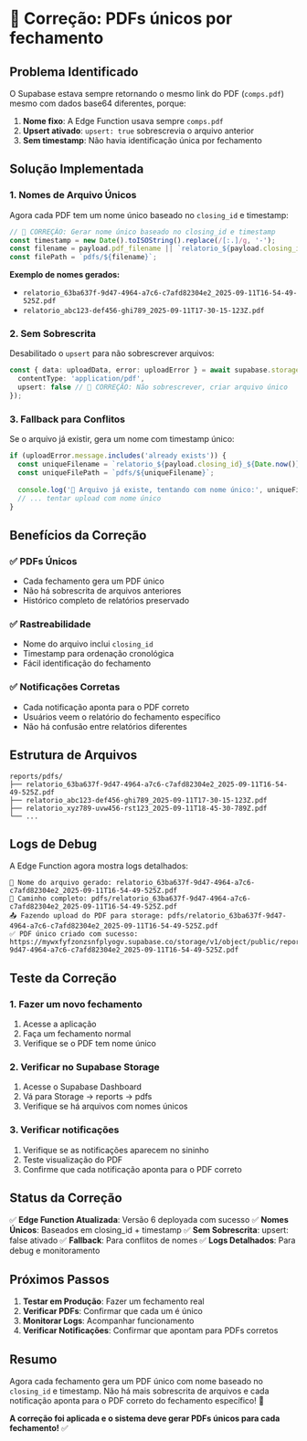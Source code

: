 # 🔧 Correção: PDFs únicos por fechamento

## Problema Identificado

O Supabase estava sempre retornando o mesmo link do PDF (`comps.pdf`) mesmo com dados base64 diferentes, porque:

1. **Nome fixo**: A Edge Function usava sempre `comps.pdf`
2. **Upsert ativado**: `upsert: true` sobrescrevia o arquivo anterior
3. **Sem timestamp**: Não havia identificação única por fechamento

## Solução Implementada

### **1. Nomes de Arquivo Únicos**

Agora cada PDF tem um nome único baseado no `closing_id` e timestamp:

```typescript
// 🔧 CORREÇÃO: Gerar nome único baseado no closing_id e timestamp
const timestamp = new Date().toISOString().replace(/[:.]/g, '-');
const filename = payload.pdf_filename || `relatorio_${payload.closing_id}_${timestamp}.pdf`;
const filePath = `pdfs/${filename}`;
```

**Exemplo de nomes gerados:**
- `relatorio_63ba637f-9d47-4964-a7c6-c7afd82304e2_2025-09-11T16-54-49-525Z.pdf`
- `relatorio_abc123-def456-ghi789_2025-09-11T17-30-15-123Z.pdf`

### **2. Sem Sobrescrita**

Desabilitado o `upsert` para não sobrescrever arquivos:

```typescript
const { data: uploadData, error: uploadError } = await supabase.storage.from('reports').upload(filePath, pdfBuffer, {
  contentType: 'application/pdf',
  upsert: false // 🔧 CORREÇÃO: Não sobrescrever, criar arquivo único
});
```

### **3. Fallback para Conflitos**

Se o arquivo já existir, gera um nome com timestamp único:

```typescript
if (uploadError.message.includes('already exists')) {
  const uniqueFilename = `relatorio_${payload.closing_id}_${Date.now()}.pdf`;
  const uniqueFilePath = `pdfs/${uniqueFilename}`;
  
  console.log('🔄 Arquivo já existe, tentando com nome único:', uniqueFilename);
  // ... tentar upload com nome único
}
```

## Benefícios da Correção

### **✅ PDFs Únicos**
- Cada fechamento gera um PDF único
- Não há sobrescrita de arquivos anteriores
- Histórico completo de relatórios preservado

### **✅ Rastreabilidade**
- Nome do arquivo inclui `closing_id`
- Timestamp para ordenação cronológica
- Fácil identificação do fechamento

### **✅ Notificações Corretas**
- Cada notificação aponta para o PDF correto
- Usuários veem o relatório do fechamento específico
- Não há confusão entre relatórios diferentes

## Estrutura de Arquivos

```
reports/pdfs/
├── relatorio_63ba637f-9d47-4964-a7c6-c7afd82304e2_2025-09-11T16-54-49-525Z.pdf
├── relatorio_abc123-def456-ghi789_2025-09-11T17-30-15-123Z.pdf
├── relatorio_xyz789-uvw456-rst123_2025-09-11T18-45-30-789Z.pdf
└── ...
```

## Logs de Debug

A Edge Function agora mostra logs detalhados:

```
📁 Nome do arquivo gerado: relatorio_63ba637f-9d47-4964-a7c6-c7afd82304e2_2025-09-11T16-54-49-525Z.pdf
📁 Caminho completo: pdfs/relatorio_63ba637f-9d47-4964-a7c6-c7afd82304e2_2025-09-11T16-54-49-525Z.pdf
📤 Fazendo upload do PDF para storage: pdfs/relatorio_63ba637f-9d47-4964-a7c6-c7afd82304e2_2025-09-11T16-54-49-525Z.pdf
✅ PDF único criado com sucesso: https://mywxfyfzonzsnfplyogv.supabase.co/storage/v1/object/public/reports/pdfs/relatorio_63ba637f-9d47-4964-a7c6-c7afd82304e2_2025-09-11T16-54-49-525Z.pdf
```

## Teste da Correção

### **1. Fazer um novo fechamento**
1. Acesse a aplicação
2. Faça um fechamento normal
3. Verifique se o PDF tem nome único

### **2. Verificar no Supabase Storage**
1. Acesse o Supabase Dashboard
2. Vá para Storage → reports → pdfs
3. Verifique se há arquivos com nomes únicos

### **3. Verificar notificações**
1. Verifique se as notificações aparecem no sininho
2. Teste visualização do PDF
3. Confirme que cada notificação aponta para o PDF correto

## Status da Correção

✅ **Edge Function Atualizada**: Versão 6 deployada com sucesso
✅ **Nomes Únicos**: Baseados em closing_id + timestamp
✅ **Sem Sobrescrita**: upsert: false ativado
✅ **Fallback**: Para conflitos de nomes
✅ **Logs Detalhados**: Para debug e monitoramento

## Próximos Passos

1. **Testar em Produção**: Fazer um fechamento real
2. **Verificar PDFs**: Confirmar que cada um é único
3. **Monitorar Logs**: Acompanhar funcionamento
4. **Verificar Notificações**: Confirmar que apontam para PDFs corretos

## Resumo

Agora cada fechamento gera um PDF único com nome baseado no `closing_id` e timestamp. Não há mais sobrescrita de arquivos e cada notificação aponta para o PDF correto do fechamento específico! 🎉

**A correção foi aplicada e o sistema deve gerar PDFs únicos para cada fechamento!** ✅
